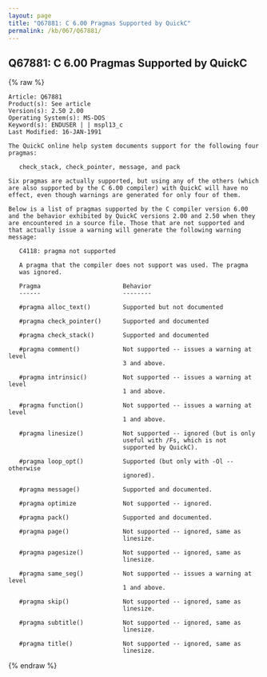 ```yaml
---
layout: page
title: "Q67881: C 6.00 Pragmas Supported by QuickC"
permalink: /kb/067/Q67881/
---
```


## Q67881: C 6.00 Pragmas Supported by QuickC

{% raw %}

	Article: Q67881
	Product(s): See article
	Version(s): 2.50 2.00
	Operating System(s): MS-DOS
	Keyword(s): ENDUSER | | mspl13_c
	Last Modified: 16-JAN-1991
	
	The QuickC online help system documents support for the following four
	pragmas:
	
	   check_stack, check_pointer, message, and pack
	
	Six pragmas are actually supported, but using any of the others (which
	are also supported by the C 6.00 compiler) with QuickC will have no
	effect, even though warnings are generated for only four of them.
	
	Below is a list of pragmas supported by the C compiler version 6.00
	and the behavior exhibited by QuickC versions 2.00 and 2.50 when they
	are encountered in a source file. Those that are not supported and
	that actually issue a warning will generate the following warning
	message:
	
	   C4118: pragma not supported
	
	   A pragma that the compiler does not support was used. The pragma
	   was ignored.
	
	   Pragma                       Behavior
	   ------                       --------
	
	   #pragma alloc_text()         Supported but not documented
	
	   #pragma check_pointer()      Supported and documented
	
	   #pragma check_stack()        Supported and documented
	
	   #pragma comment()            Not supported -- issues a warning at level
	                                3 and above.
	
	   #pragma intrinsic()          Not supported -- issues a warning at level
	                                1 and above.
	
	   #pragma function()           Not supported -- issues a warning at level
	                                1 and above.
	
	   #pragma linesize()           Not supported -- ignored (but is only
	                                useful with /Fs, which is not
	                                supported by QuickC).
	
	   #pragma loop_opt()           Supported (but only with -Ol -- otherwise
	                                ignored).
	
	   #pragma message()            Supported and documented.
	
	   #pragma optimize             Not supported -- ignored.
	
	   #pragma pack()               Supported and documented.
	
	   #pragma page()               Not supported -- ignored, same as
	                                linesize.
	
	   #pragma pagesize()           Not supported -- ignored, same as
	                                linesize.
	
	   #pragma same_seg()           Not supported -- issues a warning at level
	                                1 and above.
	
	   #pragma skip()               Not supported -- ignored, same as
	                                linesize.
	
	   #pragma subtitle()           Not supported -- ignored, same as
	                                linesize.
	
	   #pragma title()              Not supported -- ignored, same as
	                                linesize.

{% endraw %}
